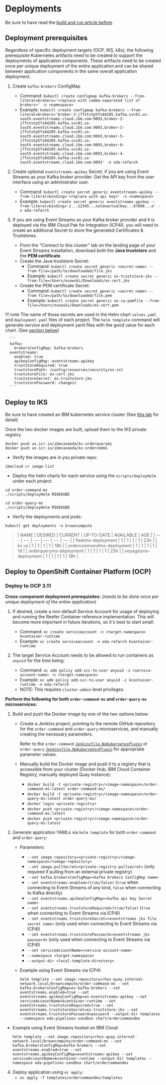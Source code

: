 # Deployments

Be sure to have read the [build and run article before](./build-run.md).

## Deployment prerequisites

Regardless of specific deployment targets (OCP, IKS, k8s), the following prerequisite Kubernetes artifacts need to be created to support the deployments of application components.  These artifacts need to be created once per unique deployment of the entire application and can be shared between application components in the same overall application deployment.

1. Create `kafka-brokers` ConfigMap

    - Command: `kubectl create configmap kafka-brokers --from-literal=brokers='<replace with comma-separated list of brokers>' -n <namespace>`
    - Example: `kubectl create configmap kafka-brokers --from-literal=brokers='broker-3-j7fxtxtp5fs84205.kafka.svc01.us-south.eventstreams.cloud.ibm.com:9093,broker-2-j7fxtxtp5fs84205.kafka.svc01.us-south.eventstreams.cloud.ibm.com:9093,broker-1-j7fxtxtp5fs84205.kafka.svc01.us-south.eventstreams.cloud.ibm.com:9093,broker-5-j7fxtxtp5fs84205.kafka.svc01.us-south.eventstreams.cloud.ibm.com:9093,broker-0-j7fxtxtp5fs84205.kafka.svc01.us-south.eventstreams.cloud.ibm.com:9093,broker-4-j7fxtxtp5fs84205.kafka.svc01.us-south.eventstreams.cloud.ibm.com:9093' -n eda-refarch`

2. Create optional `eventstreams-apikey` Secret, if you are using Event Streams as your Kafka broker provider. Get the API key from the user interface using an administrator user.
    - Command: `kubectl create secret generic eventstreams-apikey --from-literal=binding='<replace with api key>' -n <namespace>`
    - Example: `kubectl create secret generic eventstreams-apikey --from-literal=binding='z...12345...notanactualkey...67890...a' -n eda-refarch`

3. If you are using Event Streams as your Kafka broker provider and it is deployed via the IBM Cloud Pak for Integration (ICP4I), you will need to create an additional Secret to store the generated Certificates & Truststores.
    - From the "Connect to this cluster" tab on the landing page of your Event Streams installation, download both the **Java truststore** and the **PEM certificate**.
    - Create the Java truststore Secret:
        - Command: `kubectl create secret generic <secret-name> --from-file=/path/to/downloaded/file.jks`
        - Example: `kubectl create secret generic es-truststore-jks --from-file=/Users/osowski/Downloads/es-cert.jks`
    - Create the PEM certificate Secret:
        - Command: `kubectl create secret generic <secret-name> --from-file=/path/to/downloaded/file.pem`
        - Example: `kubectl create secret generic es-ca-pemfile --from-file=/Users/osowski/Downloads/es-cert.pem`

!!! note
      The name of those secrets are used in the Helm chart `values.yaml` and `deployment.yaml` files of each project. The `helm template` command will generate service and deployment yaml files with the good value for each chart. (See [section below](#deploy-to-ocp-311))

      ```
      kafka:
        brokersConfigMap: kafka-brokers
      eventstreams:
        enabled: true
        apikeyConfigMap: eventstreams-apikey
        truststoreRequired: true
        truststorePath: /config/resources/security/es-ssl
        truststoreFile: es-cert.jks
        truststoreSecret: es-truststore-jks
        truststorePassword: changeit
      ```

## Deploy to IKS

Be sure to have created an IBM kubernetes service cluster (See [this lab](https://ibm-cloud-architecture.github.io/refarch-eda/training/eda-skill-journey/#5-hands-on-lab-prepare-ibm-cloud-iks-openshift-environment) for detail)


Once the two docker images are built, upload them to the IKS private registry

```
docker push us.icr.io/ibmcaseeda/kc-orderqueryms
docker push us.icr.io/ibmcaseeda/kc-ordercmdms
```

* Verify the images are in you private repo:

```shell
ibmcloud cr image-list
```

* Deploy the helm charts for each service using the `scripts/deployHelm` under each project.

```
cd order-command-ms
./scripts/deployHelm MINIKUBE

cd order-query-ms
./scripts/deployHelm MINIKUBE
```

* Verify the deployments and pods:

```shell
kubectl get deployments -n browncompute
```
>  | NAME | DESIRED | CURRENT  | UP-TO-DATE  | AVAILABLE  | AGE |
  | --- | --- | --- | --- | --- | --- |
  | fleetms-deployment  |  1  |       1     |    1     |       1     |      23h |
  | kc-ui              |  1  |  1  |  1   |  1  |     18h |
  | ordercommandms-deployment | 1  | 1  | 1  |  1  |   1d |
  | orderqueryms-deployment | 1  |   1 |  1  |  1  |   23h  |
  | voyagesms-deployment |   1   |  1  |  1  |  1  |   19h |


## Deploy to OpenShift Container Platform (OCP)

### Deploy to OCP 3.11

**Cross-component deployment prerequisites:** _(needs to be done once per unique deployment of the entire application)_

1. If desired, create a non-default Service Account for usage of deploying and running the Reefer Container reference implementation.  This will become more important in future iterations, so it's best to start small:
    - Command: `oc create serviceaccount -n <target-namespace> kcontainer-runtime`
    - Example: `oc create serviceaccount -n eda-refarch kcontainer-runtime`

2. The target Service Account needs to be allowed to run containers as `anyuid` for the time being:
    - Command: `oc adm policy add-scc-to-user anyuid -z <service-account-name> -n <target-namespace>`
    - Example: `oc adm policy add-scc-to-user anyuid -z kcontainer-runtime -n eda-refarch`
    - NOTE: This requires `cluster-admin` level privileges.

**Perform the following for both `order-command-ms` and `order-query-ms` microservices:**

1. Build and push the Docker image by one of the two options below:
    - Create a Jenkins project, pointing to the remote GitHub repository for the `order-command` and `order-query` microservices, and manually creating the necessary parameters.

      Refer to the `order-command` [`Jenkinsfile.NoKubernetesPlugin`](https://github.com/ibm-cloud-architecture/refarch-kc-order-ms/blob/master/order-command-ms/Jenkinsfile.NoKubernetesPlugin) or `order-query` [`Jenkinsfile.NoKubernetesPlugin`](https://github.com/ibm-cloud-architecture/refarch-kc-order-ms/blob/master/order-query-ms/Jenkinsfile.NoKubernetesPlugin) for appropriate parameter values.

    - Manually build the Docker image and push it to a registry that is accessible from your cluster (Docker Hub, IBM Cloud Container Registry, manually deployed Quay instance):

        - `docker build -t <private-registry>/<image-namespace>/order-command-ms:latest order-command-ms/`
        - `docker build -t <private-registry>/<image-namespace>/order-query-ms:latest order-query-ms/`
        - `docker login <private-registry>`
        - `docker push <private-registry>/<image-namespace>/order-command-ms:latest`
        - `docker push <private-registry>/<image-namespace>/order-query-ms:latest`

2. Generate application YAMLs via `helm template` for both `order-command` and `order-query`:
    - Parameters:
        - `--set image.repository=<private-registry>/<image-namespace>/<image-repository>`
        - `--set image.pullSecret=<private-registry-pullsecret>` (only required if pulling from an external private registry)
        - `--set kafka.brokersConfigMap=<kafka brokers ConfigMap name>`
        - `--set eventstreams.enabled=(true/false)` (`true` when connecting to Event Streams of any kind, `false` when connecting to Kafka directly)
        - `--set eventstreams.apikeyConfigMap=<kafka api key Secret name>`
        - `--set eventstreams.truststoreRequired=(true/false)` (`true` when connecting to Event Streams via ICP4I)
        - `--set eventstreams.truststoreSecret=<eventstreams jks file secret name>` (only used when connecting to Event Streams via ICP4I)
        - `--set eventstreams.truststorePassword=<eventstreams jks password>` (only used when connecting to Event Streams via ICP4I)
        - `--set serviceAccountName=<service-account-name>`
        - `--namespace <target-namespace>`
        - `--output-dir <local-template-directory>`
    - Example using Event Streams via ICP4I:

      ```shell
      helm template --set image.repository=rhos-quay.internal-network.local/browncompute/order-command-ms --set kafka.brokersConfigMap=es-kafka-brokers --set eventstreams.enabled=true --set eventstreams.apikeyConfigMap=es-eventstreams-apikey --set serviceAccountName=kcontainer-runtime --set eventstreams.truststoreRequired=true --set eventstreams.truststoreSecret=es-truststore-jks --set eventstreams.truststorePassword=password --output-dir templates --namespace eda-pipelines-sandbox chart/ordercommandms
      ```
  - Example using Event Streams hosted on IBM Cloud:
      ```shell
      helm template --set image.repository=rhos-quay.internal-network.local/browncompute/order-command-ms --set kafka.brokersConfigMap=kafka-brokers --set eventstreams.enabled=true --set eventstreams.apikeyConfigMap=eventstreams-apikey --set serviceAccountName=kcontainer-runtime --output-dir templates --namespace eda-pipelines-sandbox chart/ordercommandms
      ```

4. Deploy application using `oc apply`:
      - `oc apply -f templates/ordercommandms/templates`
